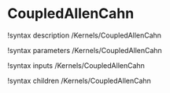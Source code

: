 <!-- MOOSE Documentation Stub: Remove this when content is added. -->

# CoupledAllenCahn
!syntax description /Kernels/CoupledAllenCahn

!syntax parameters /Kernels/CoupledAllenCahn

!syntax inputs /Kernels/CoupledAllenCahn

!syntax children /Kernels/CoupledAllenCahn
